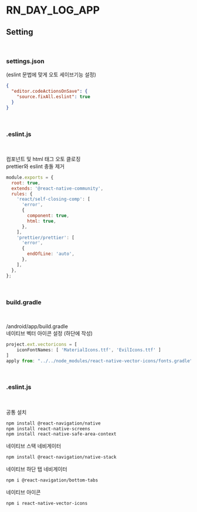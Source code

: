 # RN_DAY_LOG_APP

## Setting

<br/>

### settings.json
(eslint 문법에 맞게 오토 세이브기능 설정)
```json
{
  "editor.codeActionsOnSave": {
    "source.fixAll.eslint": true
  }
}
```
<br/>

### .eslint.js

<br/>

컴포넌트 및 html 태그 오토 클로징 <br/>
prettier와 eslint 충돌 제거

```js
module.exports = {
  root: true,
  extends: '@react-native-community',
  rules: {
    'react/self-closing-comp': [
      'error',
      {
        component: true,
        html: true,
      },
    ],
    'prettier/prettier': [
      'error',
      {
        endOfLine: 'auto',
      },
    ],
  },
};
```
<br/>

### build.gradle

<br/>

/android/app/build.gradle
<br/> 네이티브 벡터 아이콘 설정 (하단에 작성)

```js
project.ext.vectoricons = [
    iconFontNames: [ 'MaterialIcons.ttf', 'EvilIcons.ttf' ]
]
apply from: "../../node_modules/react-native-vector-icons/fonts.gradle"
```
<br/>

### .eslint.js

<br/>

공통 설치

```bash
npm install @react-navigation/native
npm install react-native-screens
npm install react-native-safe-area-context
```

네이티브 스택 네비게이터

```bash
npm install @react-navigation/native-stack
```

네이티브 하단 탭 네비게이터

```bash
npm i @react-navigation/bottom-tabs
```

네이티브 아이콘

```bash
npm i react-native-vector-icons
```
